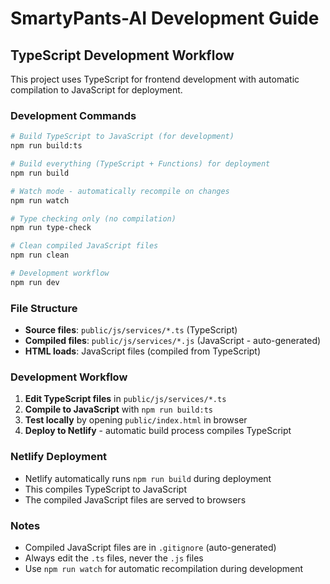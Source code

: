 # SmartyPants-AI Development Guide

## TypeScript Development Workflow

This project uses TypeScript for frontend development with automatic compilation to JavaScript for deployment.

### Development Commands

```bash
# Build TypeScript to JavaScript (for development)
npm run build:ts

# Build everything (TypeScript + Functions) for deployment
npm run build

# Watch mode - automatically recompile on changes
npm run watch

# Type checking only (no compilation)
npm run type-check

# Clean compiled JavaScript files
npm run clean

# Development workflow
npm run dev
```

### File Structure

- **Source files**: `public/js/services/*.ts` (TypeScript)
- **Compiled files**: `public/js/services/*.js` (JavaScript - auto-generated)
- **HTML loads**: JavaScript files (compiled from TypeScript)

### Development Workflow

1. **Edit TypeScript files** in `public/js/services/*.ts`
2. **Compile to JavaScript** with `npm run build:ts`
3. **Test locally** by opening `public/index.html` in browser
4. **Deploy to Netlify** - automatic build process compiles TypeScript

### Netlify Deployment

- Netlify automatically runs `npm run build` during deployment
- This compiles TypeScript to JavaScript
- The compiled JavaScript files are served to browsers

### Notes

- Compiled JavaScript files are in `.gitignore` (auto-generated)
- Always edit the `.ts` files, never the `.js` files
- Use `npm run watch` for automatic recompilation during development
